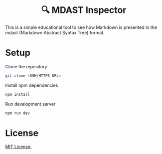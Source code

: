 <h1 align="center">🔍 MDAST Inspector </h1>

This is a simple educational tool to see how Markdown is presented in the mdast (Markdown Abstract Syntax Tree) format.

# Setup

Clone the repository

```bash
git clone <SSH/HTTPS URL>
```

Install npm dependencies

```bash
npm install
```

Run development server

```bash
npm run dev
```

# License

[MIT License.](https://github.com/alexwkleung/Markdown-MDAST-Inspector/blob/main/LICENSE)

